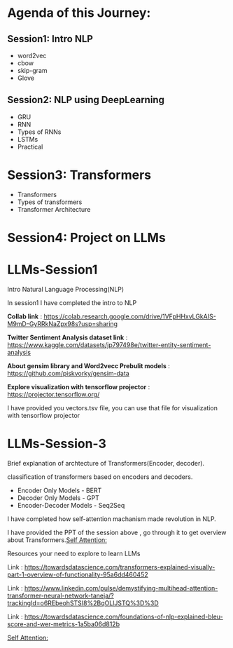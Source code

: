 # Agenda of this Journey:
## Session1: Intro NLP
* word2vec
* cbow
* skip-gram
* Glove
## Session2: NLP using DeepLearning
* GRU
* RNN
* Types of RNNs
* LSTMs 
* Practical

# Session3: Transformers
* Transformers
* Types of transformers
* Transformer Architecture

# Session4: Project on LLMs

# LLMs-Session1
Intro Natural Language Processing(NLP)

In session1 I have completed the intro to NLP

**Collab link** : https://colab.research.google.com/drive/1VFpHHxvLGkAIS-M9mD-GyRRkNaZpx98s?usp=sharing

**Twitter Sentiment Analysis dataset link** : https://www.kaggle.com/datasets/jp797498e/twitter-entity-sentiment-analysis

**About gensim library and Word2vecc Prebulit models** : https://github.com/piskvorky/gensim-data

**Explore visualization with tensorflow projector** : https://projector.tensorflow.org/

I have provided you vectors.tsv file, you can use that file for visualization with tensorflow projector


# LLMs-Session-3
Brief explanation of archtecture of Transformers(Encoder, decoder).

classification of transformers based on encoders and decoders.
* Encoder Only Models - BERT
* Decoder Only Models - GPT
* Encoder-Decoder Models - Seq2Seq
  
I have completed how self-attention machanism made revolution in NLP.

I have provided the PPT of the session above , go through it to get overview about Transformers.[Self Attention:](https://arxiv.org/abs/1706.03762)

Resources your need to explore to learn LLMs

Link : https://towardsdatascience.com/transformers-explained-visually-part-1-overview-of-functionality-95a6dd460452

Link : https://www.linkedin.com/pulse/demystifying-multihead-attention-transformer-neural-network-taneja/?trackingId=o6REbeohSTSI8%2BqOLlJSTQ%3D%3D

Link : https://towardsdatascience.com/foundations-of-nlp-explained-bleu-score-and-wer-metrics-1a5ba06d812b

[Self Attention:](https://arxiv.org/abs/1706.03762)





